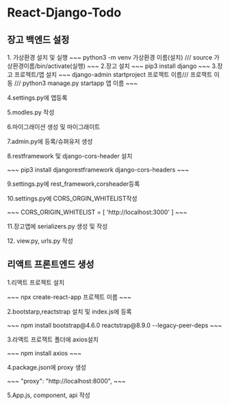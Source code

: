 # React-Django-Todo
<h2>장고 백엔드 설정</h2>
1. 가상환경 설치 및 실행
~~~
python3 -m venv 가상환경 이름(설치) /// source 가상환경이름/bin/activate(실행)
~~~
2.장고 설치
~~~
pip3 install django
~~~
3.장고 프로젝트/앱 설치
~~~
django-admin startproject 프로젝트 이름/// 프로잭트 이동 /// python3 manage.py startapp 앱 이름
~~~
<p>4.settings.py에 앱등록</p>
<p>5.modles.py 작성</p>
<p>6.마이그래이션 생성 및 마이그래이트</p>
<p>7.admin.py에 등록/슈펴유저 생성</p>
<p>8.restframework 및 django-cors-header 설치</p>
~~~
pip3 install djangorestframework django-cors-headers
~~~
<p>9.settings.py에 rest_framework,corsheader등록</p>
<p>10.settings.py에 CORS_ORGIN_WHITELIST작성</p>
~~~
CORS_ORIGIN_WHITELIST = [
     'http://localhost:3000'
]
~~~
<p>11.장고앱에 serializers.py 생성 및 작성 </p>
<p>12. view.py, urls.py 작성</p>
<h2>리액트 프론트엔드 생성</h2>
<p>1.리액트 프로젝트 설치</p>
~~~
npx create-react-app 프로젝트 이름
~~~
<p>2.bootstarp,reactstrap 설치 및 index.js에 등록</p>
~~~
npm install bootstrap@4.6.0 reactstrap@8.9.0 --legacy-peer-deps
~~~
<p>3.라액트 프로잭트 폴더에 axios설치</p>
~~~
npm install axios
~~~
<p>4.package.json에 proxy 생성</p>
~~~
"proxy": "http://localhost:8000",
~~~
<p>5.App.js, component, api 작성</p>

